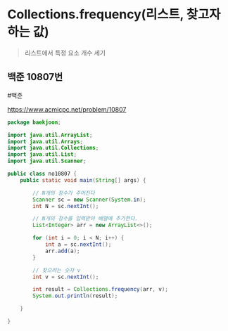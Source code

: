# Collections.frequency(리스트, 찾고자 하는 값)
> 리스트에서 특정 요소 개수 세기

## 백준 10807번
#백준

https://www.acmicpc.net/problem/10807

```java
package baekjoon;

import java.util.ArrayList;
import java.util.Arrays;
import java.util.Collections;
import java.util.List;
import java.util.Scanner;

public class no10807 {
	public static void main(String[] args) {

		// N개의 정수가 주어진다
		Scanner sc = new Scanner(System.in);
		int N = sc.nextInt();

		// N개의 정수를 입력받아 배열에 추가한다.
		List<Integer> arr = new ArrayList<>();

		for (int i = 0; i < N; i++) {
			int a = sc.nextInt();
			arr.add(a);
		}

		// 찾으려는 숫자 v
		int v = sc.nextInt();

		int result = Collections.frequency(arr, v);
		System.out.println(result);

	}

}
```